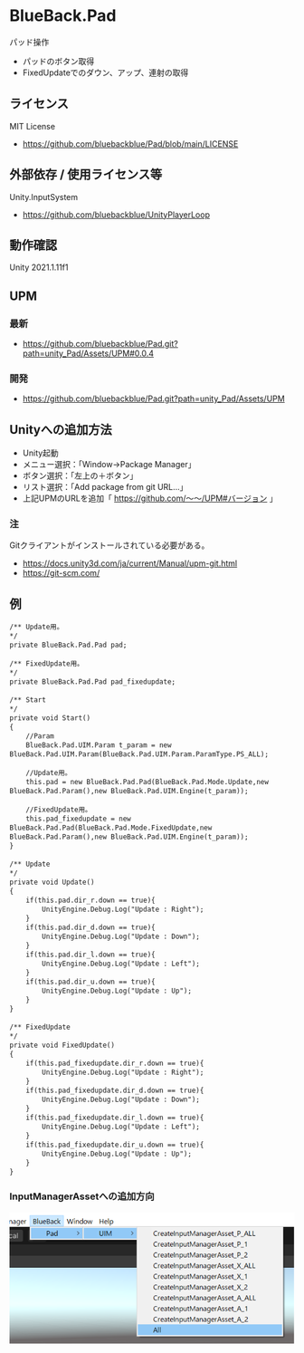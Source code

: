 # BlueBack.Pad
パッド操作
* パッドのボタン取得
* FixedUpdateでのダウン、アップ、連射の取得

## ライセンス
MIT License
* https://github.com/bluebackblue/Pad/blob/main/LICENSE

## 外部依存 / 使用ライセンス等
Unity.InputSystem
* https://github.com/bluebackblue/UnityPlayerLoop

## 動作確認
Unity 2021.1.11f1

## UPM
### 最新
* https://github.com/bluebackblue/Pad.git?path=unity_Pad/Assets/UPM#0.0.4
### 開発
* https://github.com/bluebackblue/Pad.git?path=unity_Pad/Assets/UPM

## Unityへの追加方法
* Unity起動
* メニュー選択：「Window->Package Manager」
* ボタン選択：「左上の＋ボタン」
* リスト選択：「Add package from git URL...」
* 上記UPMのURLを追加「 https://github.com/～～/UPM#バージョン 」
### 注
Gitクライアントがインストールされている必要がある。
* https://docs.unity3d.com/ja/current/Manual/upm-git.html
* https://git-scm.com/

## 例
```
/** Update用。
*/
private BlueBack.Pad.Pad pad;

/** FixedUpdate用。
*/
private BlueBack.Pad.Pad pad_fixedupdate;

/** Start
*/
private void Start()
{
	//Param
	BlueBack.Pad.UIM.Param t_param = new BlueBack.Pad.UIM.Param(BlueBack.Pad.UIM.Param.ParamType.PS_ALL);

	//Update用。
	this.pad = new BlueBack.Pad.Pad(BlueBack.Pad.Mode.Update,new BlueBack.Pad.Param(),new BlueBack.Pad.UIM.Engine(t_param));

	//FixedUpdate用。
	this.pad_fixedupdate = new BlueBack.Pad.Pad(BlueBack.Pad.Mode.FixedUpdate,new BlueBack.Pad.Param(),new BlueBack.Pad.UIM.Engine(t_param));
}

/** Update
*/
private void Update()
{
	if(this.pad.dir_r.down == true){
		UnityEngine.Debug.Log("Update : Right");
	}
	if(this.pad.dir_d.down == true){
		UnityEngine.Debug.Log("Update : Down");
	}
	if(this.pad.dir_l.down == true){
		UnityEngine.Debug.Log("Update : Left");
	}
	if(this.pad.dir_u.down == true){
		UnityEngine.Debug.Log("Update : Up");
	}
}

/** FixedUpdate
*/
private void FixedUpdate()
{
	if(this.pad_fixedupdate.dir_r.down == true){
		UnityEngine.Debug.Log("Update : Right");
	}
	if(this.pad_fixedupdate.dir_d.down == true){
		UnityEngine.Debug.Log("Update : Down");
	}
	if(this.pad_fixedupdate.dir_l.down == true){
		UnityEngine.Debug.Log("Update : Left");
	}
	if(this.pad_fixedupdate.dir_u.down == true){
		UnityEngine.Debug.Log("Update : Up");
	}
}
```
### InputManagerAssetへの追加方向
![Sample00](/sample00.png)

